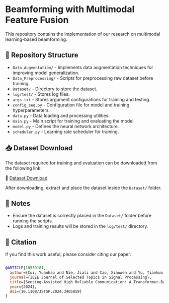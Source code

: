 # Beamforming with Multimodal Feature Fusion

This repository contains the implementation of our research on multimodal learning-based beamforming. 

## 📂 Repository Structure

- `Data_Augmentation/` - Implements data augmentation techniques for improving model generalization.
- `Data_Preprocessing/` - Scripts for preprocessing raw dataset before training.
- `Dataset/` - Directory to store the dataset.
- `log/test/` - Stores log files.
- `args.txt` - Stores argument configurations for training and testing.
- `config_seq.py` - Configuration file for model and training hyperparameters.
- `data.py` - Data loading and processing utilities.
- `main.py` - Main script for training and evaluating the model.
- `model.py` - Defines the neural network architecture.
- `scheduler.py` - Learning rate scheduler for training.

## 📥 Dataset Download

The dataset required for training and evaluation can be downloaded from the following link:

🔗 [Dataset Download](https://drive.google.com/drive/folders/1zvOOJpGodEnjqvAiAeXkzOdjWmz1semF)

After downloading, extract and place the dataset inside the `Dataset/` folder.


## 📌 Notes
- Ensure the dataset is correctly placed in the `Dataset/` folder before running the scripts.
- Logs and training results will be stored in the `log/test/` directory.


## 📜 Citation
If you find this work useful, please consider citing our paper:
```bibtex

@ARTICLE{10539181,
  author={Cui, Yuanhao and Nie, Jiali and Cao, Xiaowen and Yu, Tiankuo and Zou, Jiaqi and Mu, Junsheng and Jing, Xiaojun},
  journal={IEEE Journal of Selected Topics in Signal Processing}, 
  title={Sensing-Assisted High Reliable Communication: A Transformer-Based Beamforming Approach}, 
  year={2024},
  doi={10.1109/JSTSP.2024.3405859}
}
```
